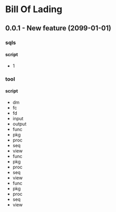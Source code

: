 <!---
-- File created: Fri Nov 08 2019 14:39:34 GMT+0800 (GMT+08:00) with Oradew for VS Code
-->
# Bill Of Lading

## 0.0.1 - New feature (2099-01-01)

### sqls
#### script
- 1

### tool
#### script
- dm
- fc
- fd
- input
- output
- func
- pkg
- proc
- seq
- view
- func
- pkg
- proc
- seq
- view
- func
- pkg
- proc
- seq
- view


